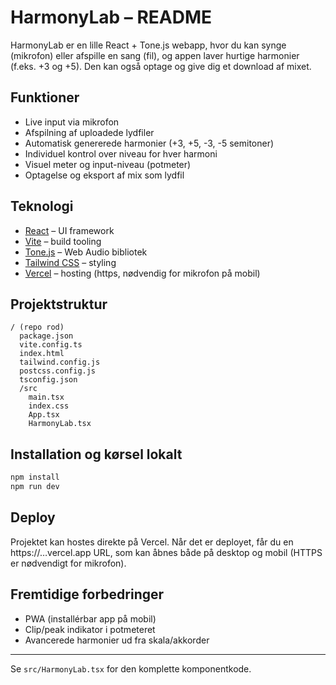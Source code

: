 # HarmonyLab – README

HarmonyLab er en lille React + Tone.js webapp, hvor du kan synge (mikrofon) eller afspille en sang (fil), og appen laver hurtige harmonier (f.eks. +3 og +5). Den kan også optage og give dig et download af mixet.

## Funktioner
- Live input via mikrofon
- Afspilning af uploadede lydfiler
- Automatisk genererede harmonier (+3, +5, -3, -5 semitoner)
- Individuel kontrol over niveau for hver harmoni
- Visuel meter og input-niveau (potmeter)
- Optagelse og eksport af mix som lydfil

## Teknologi
- [React](https://react.dev/) – UI framework
- [Vite](https://vitejs.dev/) – build tooling
- [Tone.js](https://tonejs.github.io/) – Web Audio bibliotek
- [Tailwind CSS](https://tailwindcss.com/) – styling
- [Vercel](https://vercel.com/) – hosting (https, nødvendig for mikrofon på mobil)

## Projektstruktur
```
/ (repo rod)
  package.json
  vite.config.ts
  index.html
  tailwind.config.js
  postcss.config.js
  tsconfig.json
  /src
    main.tsx
    index.css
    App.tsx
    HarmonyLab.tsx
```

## Installation og kørsel lokalt
```bash
npm install
npm run dev
```

## Deploy
Projektet kan hostes direkte på Vercel. Når det er deployet, får du en https://…vercel.app URL, som kan åbnes både på desktop og mobil (HTTPS er nødvendigt for mikrofon).

## Fremtidige forbedringer
- PWA (installérbar app på mobil)
- Clip/peak indikator i potmeteret
- Avancerede harmonier ud fra skala/akkorder

---

Se `src/HarmonyLab.tsx` for den komplette komponentkode.
